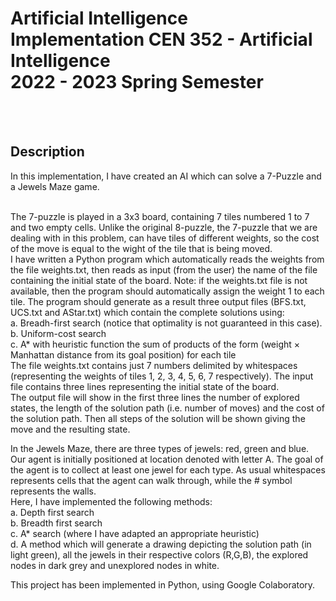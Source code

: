 <h1> Artificial Intelligence Implementation CEN 352 - Artificial Intelligence<br/>2022 - 2023 Spring Semester</h1><br/><br/>



<h2> Description </h2>
In this implementation, I have created an AI which can solve a 7-Puzzle and a Jewels Maze game.</br></br>

The 7-puzzle is played in a 3x3 board, containing 7 tiles numbered 1 to 7 and two empty cells. Unlike the original 8-puzzle, the 7-puzzle that we are dealing with in this problem, can have tiles of different weights, so the cost of the move is equal to the wight of the tile that is being moved.<br>
I have written a Python program which automatically reads the weights from the file weights.txt, then reads as input (from the user) the name of the file containing the initial state of the board. Note: if the weights.txt file is not available, then the program should automatically assign the weight 1 to each tile. The program should generate as a result three output files (<inputfilename>BFS.txt, <inputfilename>UCS.txt and <inputfilename>AStar.txt) which contain the complete solutions using:<br>
a. Breadh-first search (notice that optimality is not guaranteed in this case).<br>
b. Uniform-cost search<br>
c. A* with heuristic function the sum of products of the form (weight × Manhattan distance from its goal position) for each tile<br>
The file weights.txt contains just 7 numbers delimited by whitespaces (representing the weights of tiles 1, 2, 3, 4, 5, 6, 7 respectively). The input file contains three lines representing the initial state of the board.<br>
The output file will show in the first three lines the number of explored states, the length of the solution path (i.e. number of moves) and the cost of the solution path. Then all steps of the solution will be shown giving the move and the resulting state.


In the Jewels Maze, there are three types of jewels: red, green and blue. Our agent is initially positioned at location denoted with letter A. The goal of the agent is to collect at least one jewel for each type. As usual whitespaces represents cells that the agent can walk through, while the # symbol represents the walls.<br>
Here, I have implemented the following methods:<br>
a. Depth first search<br>
b. Breadth first search<br>
c. A* search (where I have adapted an appropriate heuristic)<br>
d. A method which will generate a drawing depicting the solution path (in light green), all the jewels in their respective colors (R,G,B), the explored nodes in dark grey and unexplored nodes in white.</br>

This project has been implemented in Python, using Google Colaboratory.<br/>

